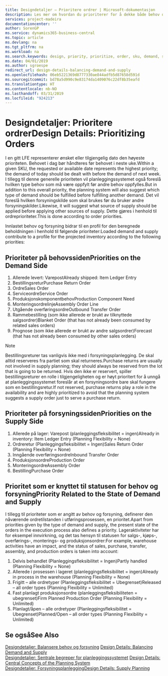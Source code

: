 ```yaml
---
title: Designdetaljer – Prioritere ordrer | Microsoft-dokumentasjon
description: Les mer om hvordan du prioriterer for å dekke både behov og forsyningskrav.
services: project-madeira
documentationcenter: ''
author: SorenGP
ms.service: dynamics365-business-central
ms.topic: article
ms.devlang: na
ms.tgt_pltfrm: na
ms.workload: na
ms.search.keywords: design, priority, prioritize, order, sku, demand, supply
ms.date: 04/01/2019
ms.author: sgroespe
redirect_url: design-details-balancing-demand-and-supply
ms.openlocfilehash: 06eb5221369d8777330ae844adfb5d87658d591d
ms.sourcegitcommit: bd78a5d990c9e83174da1409076c22df8b35eafd
ms.translationtype: HT
ms.contentlocale: nb-NO
ms.lasthandoff: 03/31/2019
ms.locfileid: "924213"
---
```

# <a name="design-details-prioritizing-orders"></a><span data-ttu-id="7e1ac-103">Designdetaljer: Prioritere ordrer</span><span class="sxs-lookup"><span data-stu-id="7e1ac-103">Design Details: Prioritizing Orders</span></span>
<span data-ttu-id="7e1ac-104">I en gitt LFE representerer ønsket eller tilgjengelig dato den høyeste prioriteten. Behovet i dag bør håndteres før behovet i neste uke.</span><span class="sxs-lookup"><span data-stu-id="7e1ac-104">Within a given SKU, the requested or available date represents the highest priority; the demand of today should be dealt with before the demand of next week.</span></span> <span data-ttu-id="7e1ac-105">I tillegg til denne generelle prioriteten vil planleggingssystemet også foreslå hvilken type behov som må være oppfylt før andre behov oppfylles.</span><span class="sxs-lookup"><span data-stu-id="7e1ac-105">But in addition to this overall priority, the planning system will also suggest which type of demand should be fulfilled before fulfilling another demand.</span></span> <span data-ttu-id="7e1ac-106">Det vil foreslå hvilken forsyningskilde som skal brukes før du bruker andre forsyningskilder.</span><span class="sxs-lookup"><span data-stu-id="7e1ac-106">Likewise, it will suggest what source of supply should be applied before applying other sources of supply.</span></span> <span data-ttu-id="7e1ac-107">Dette gjøres i henhold til ordreprioriteter.</span><span class="sxs-lookup"><span data-stu-id="7e1ac-107">This is done according to order priorities.</span></span>  

<span data-ttu-id="7e1ac-108">Innlastet behov og forsyning bidrar til en profil for den beregnede beholdningen i henhold til følgende prioriteter:</span><span class="sxs-lookup"><span data-stu-id="7e1ac-108">Loaded demand and supply contribute to a profile for the projected inventory according to the following priorities:</span></span>  

## <a name="priorities-on-the-demand-side"></a><span data-ttu-id="7e1ac-109">Prioriteter på behovssiden</span><span class="sxs-lookup"><span data-stu-id="7e1ac-109">Priorities on the Demand Side</span></span>  
1. <span data-ttu-id="7e1ac-110">Allerede levert: Varepost</span><span class="sxs-lookup"><span data-stu-id="7e1ac-110">Already shipped: Item Ledger Entry</span></span>  
2. <span data-ttu-id="7e1ac-111">Bestillingsretur</span><span class="sxs-lookup"><span data-stu-id="7e1ac-111">Purchase Return Order</span></span>  
3. <span data-ttu-id="7e1ac-112">Ordre</span><span class="sxs-lookup"><span data-stu-id="7e1ac-112">Sales Order</span></span>  
4. <span data-ttu-id="7e1ac-113">Serviceordre</span><span class="sxs-lookup"><span data-stu-id="7e1ac-113">Service Order</span></span>  
5. <span data-ttu-id="7e1ac-114">Produksjonskomponentbehov</span><span class="sxs-lookup"><span data-stu-id="7e1ac-114">Production Component Need</span></span>  
6. <span data-ttu-id="7e1ac-115">Monteringsordrelinje</span><span class="sxs-lookup"><span data-stu-id="7e1ac-115">Assembly Order Line</span></span>  
7. <span data-ttu-id="7e1ac-116">Utgående overføringsordre</span><span class="sxs-lookup"><span data-stu-id="7e1ac-116">Outbound Transfer Order</span></span>  
8. <span data-ttu-id="7e1ac-117">Rammebestilling (som ikke allerede er brukt av tilknyttede salgsordrer)</span><span class="sxs-lookup"><span data-stu-id="7e1ac-117">Blanket Order (that has not already been consumed by related sales orders)</span></span>  
9. <span data-ttu-id="7e1ac-118">Prognose (som ikke allerede er brukt av andre salgsordrer)</span><span class="sxs-lookup"><span data-stu-id="7e1ac-118">Forecast (that has not already been consumed by other sales orders)</span></span>  

> [!NOTE]  
>  <span data-ttu-id="7e1ac-119">Bestillingsreturer tas vanligvis ikke med i forsyningsplanlegging. De skal alltid reserveres fra partiet som skal returneres.</span><span class="sxs-lookup"><span data-stu-id="7e1ac-119">Purchase returns are usually not involved in supply planning; they should always be reserved from the lot that is going to be returned.</span></span> <span data-ttu-id="7e1ac-120">Hvis den ikke er reservert, spiller bestillingsreturer en rolle i tilgjengeligheten og er høyt prioritert for å unngå at planleggingssystemet foreslår at en forsyningsordre bare skal fungere som en bestillingsretur.</span><span class="sxs-lookup"><span data-stu-id="7e1ac-120">If not reserved, purchase returns play a role in the availability and are highly prioritized to avoid that the planning system suggests a supply order just to serve a purchase return.</span></span>  

## <a name="priorities-on-the-supply-side"></a><span data-ttu-id="7e1ac-121">Prioriteter på forsyningssiden</span><span class="sxs-lookup"><span data-stu-id="7e1ac-121">Priorities on the Supply Side</span></span>  
1. <span data-ttu-id="7e1ac-122">Allerede på lager: Varepost (planleggingsfleksibilitet = ingen)</span><span class="sxs-lookup"><span data-stu-id="7e1ac-122">Already in inventory: Item Ledger Entry (Planning Flexibility = None)</span></span>  
2. <span data-ttu-id="7e1ac-123">Ordreretur (Planleggingsfleksibilitet = Ingen)</span><span class="sxs-lookup"><span data-stu-id="7e1ac-123">Sales Return Order (Planning Flexibility = None)</span></span>  
3. <span data-ttu-id="7e1ac-124">Inngående overføringsordre</span><span class="sxs-lookup"><span data-stu-id="7e1ac-124">Inbound Transfer Order</span></span>  
4. <span data-ttu-id="7e1ac-125">Produksjonsordre</span><span class="sxs-lookup"><span data-stu-id="7e1ac-125">Production Order</span></span>  
5. <span data-ttu-id="7e1ac-126">Monteringsordre</span><span class="sxs-lookup"><span data-stu-id="7e1ac-126">Assembly Order</span></span>  
6. <span data-ttu-id="7e1ac-127">Bestilling</span><span class="sxs-lookup"><span data-stu-id="7e1ac-127">Purchase Order</span></span>  

## <a name="priority-related-to-the-state-of-demand-and-supply"></a><span data-ttu-id="7e1ac-128">Prioritet som er knyttet til statusen for behov og forsyning</span><span class="sxs-lookup"><span data-stu-id="7e1ac-128">Priority Related to the State of Demand and Supply</span></span>  
<span data-ttu-id="7e1ac-129">I tillegg til prioriteter som er angitt av behov og forsyning, definerer den nåværende ordretilstanden i utføringsprosessen, en prioritet.</span><span class="sxs-lookup"><span data-stu-id="7e1ac-129">Apart from priorities given by the type of demand and supply, the present state of the orders in the execution process also defines a priority.</span></span> <span data-ttu-id="7e1ac-130">Lageraktiviteter har for eksempel innvirkning, og det tas hensyn til statusen for salgs-, kjøps-, overførings-, monterings- og produksjonsordrer:</span><span class="sxs-lookup"><span data-stu-id="7e1ac-130">For example, warehouse activities have an impact, and the status of sales, purchase, transfer, assembly, and production orders is taken into account:</span></span>  

1. <span data-ttu-id="7e1ac-131">Delvis behandlet (Planleggingsfleksibilitet = Ingen)</span><span class="sxs-lookup"><span data-stu-id="7e1ac-131">Partly handled (Planning Flexibility = None)</span></span>  
2. <span data-ttu-id="7e1ac-132">Allerede i prosessen i lageret (planleggingsfleksibilitet = ingen)</span><span class="sxs-lookup"><span data-stu-id="7e1ac-132">Already in process in the warehouse (Planning Flexibility = None)</span></span>  
3. <span data-ttu-id="7e1ac-133">Frigitt – alle ordretyper (Planleggingsfleksibilitet = Ubegrenset)</span><span class="sxs-lookup"><span data-stu-id="7e1ac-133">Released – all order types (Planning Flexibility = Unlimited)</span></span>  
4. <span data-ttu-id="7e1ac-134">Fast planlagt produksjonsordre (planleggingsfleksibiliteten = ubegrenset)</span><span class="sxs-lookup"><span data-stu-id="7e1ac-134">Firm Planned Production Order (Planning Flexibility = Unlimited)</span></span>  
5. <span data-ttu-id="7e1ac-135">Planlagt/åpen – alle ordretyper (Planleggingsfleksibilitet = Ubegrenset)</span><span class="sxs-lookup"><span data-stu-id="7e1ac-135">Planned/Open – all order types (Planning Flexibility = Unlimited)</span></span>  

## <a name="see-also"></a><span data-ttu-id="7e1ac-136">Se også</span><span class="sxs-lookup"><span data-stu-id="7e1ac-136">See Also</span></span>  
<span data-ttu-id="7e1ac-137">[Designdetaljer: Balansere behov og forsyning](design-details-balancing-demand-and-supply.md) </span><span class="sxs-lookup"><span data-stu-id="7e1ac-137">[Design Details: Balancing Demand and Supply](design-details-balancing-demand-and-supply.md) </span></span>  
<span data-ttu-id="7e1ac-138">[Designdetaljer: Sentrale begreper for planleggingssystemet](design-details-central-concepts-of-the-planning-system.md) </span><span class="sxs-lookup"><span data-stu-id="7e1ac-138">[Design Details: Central Concepts of the Planning System](design-details-central-concepts-of-the-planning-system.md) </span></span>  
[<span data-ttu-id="7e1ac-139">Designdetaljer: Forsyningsplanlegging</span><span class="sxs-lookup"><span data-stu-id="7e1ac-139">Design Details: Supply Planning</span></span>](design-details-supply-planning.md)

